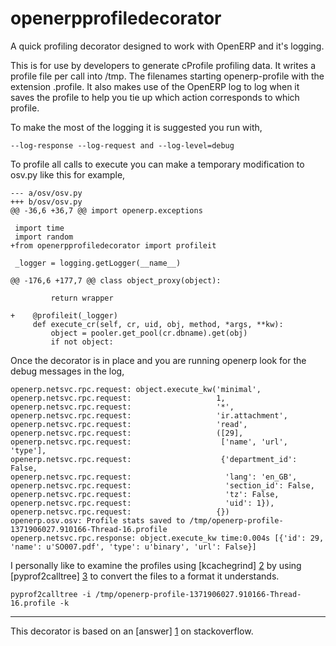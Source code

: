 openerpprofiledecorator
================================

A quick profiling decorator designed to work with OpenERP
and it's logging.

This is for use by developers to generate cProfile profiling
data.  It writes a profile file per call into /tmp. The filenames 
starting openerp-profile with the extension .profile.  It also 
makes use of the OpenERP log to log when it saves the profile 
to help you tie up which action corresponds to which profile.

To make the most of the logging it is suggested you run with,

    --log-response --log-request and --log-level=debug

To profile all calls to execute you can make a temporary
modification to osv.py like this for example,

    --- a/osv/osv.py
    +++ b/osv/osv.py
    @@ -36,6 +36,7 @@ import openerp.exceptions
     
     import time
     import random
    +from openerpprofiledecorator import profileit
     
     _logger = logging.getLogger(__name__)
     
    @@ -176,6 +177,7 @@ class object_proxy(object):
     
             return wrapper
     
    +    @profileit(_logger)
         def execute_cr(self, cr, uid, obj, method, *args, **kw):
             object = pooler.get_pool(cr.dbname).get(obj)
             if not object:

Once the decorator is in place and you are running openerp look
for the debug messages in the log,

    openerp.netsvc.rpc.request: object.execute_kw('minimal',
    openerp.netsvc.rpc.request:                   1,
    openerp.netsvc.rpc.request:                   '*',
    openerp.netsvc.rpc.request:                   'ir.attachment',
    openerp.netsvc.rpc.request:                   'read',
    openerp.netsvc.rpc.request:                   ([29],
    openerp.netsvc.rpc.request:                    ['name', 'url', 'type'],
    openerp.netsvc.rpc.request:                    {'department_id': False,
    openerp.netsvc.rpc.request:                     'lang': 'en_GB',
    openerp.netsvc.rpc.request:                     'section_id': False,
    openerp.netsvc.rpc.request:                     'tz': False,
    openerp.netsvc.rpc.request:                     'uid': 1}),
    openerp.netsvc.rpc.request:                   {})
    openerp.osv.osv: Profile stats saved to /tmp/openerp-profile-1371906027.910166-Thread-16.profile
    openerp.netsvc.rpc.response: object.execute_kw time:0.004s [{'id': 29, 'name': u'SO007.pdf', 'type': u'binary', 'url': False}]

I personally like to examine the profiles using [kcachegrind] [2] by 
using [pyprof2calltree] [3] to convert the files to a format it understands.

    pyprof2calltree -i /tmp/openerp-profile-1371906027.910166-Thread-16.profile -k

--------------------------------

This decorator is based on an [answer] [1] on stackoverflow.

[1]: http://stackoverflow.com/questions/5375624/a-decorator-that-profiles-a-method-call-and-logs-the-profiling-result "Stackoverflow answer"
[2]: http://kcachegrind.sourceforge.net/html/Home.html "KCachegrind"
[3]: https://pypi.python.org/pypi/pyprof2calltree/ "pyprof2calltree"
